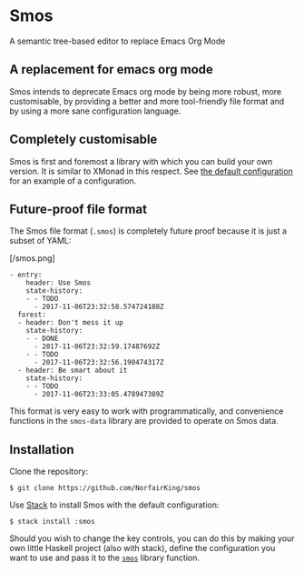 # Smos

A semantic tree-based editor to replace Emacs Org Mode

## A replacement for emacs org mode

Smos intends to deprecate Emacs org mode by being more robust, more
customisable, by providing a better and more tool-friendly file
format and by using a more sane configuration language.

## Completely customisable

Smos is first and foremost a library with which you can build your own version.
It is similar to XMonad in this respect.
See [the default configuration](https://github.com/NorfairKing/smos/blob/development/smos/src/Smos/Default.hs)
for an example of a configuration.

## Future-proof file format

The Smos file format (`.smos`) is completely future proof because it is just
a subset of YAML:

[/smos.png]

```
- entry:
    header: Use Smos
    state-history:
    - - TODO
      - 2017-11-06T23:32:58.574724188Z
  forest:
  - header: Don't mess it up
    state-history:
    - - DONE
      - 2017-11-06T23:32:59.17487692Z
    - - TODO
      - 2017-11-06T23:32:56.190474317Z
  - header: Be smart about it
    state-history:
    - - TODO
      - 2017-11-06T23:33:05.478947389Z
```

This format is very easy to work with programmatically, and convenience
functions in the `smos-data` library are provided to operate on Smos data.

## Installation

Clone the repository:

```
$ git clone https://github.com/NorfairKing/smos
```

Use [Stack](haskellstack.org) to install Smos with the default configuration:

```
$ stack install :smos
```

Should you wish to change the key controls, you can do this by making your own
little Haskell project (also with stack), define the configuration you want to
use and pass it to the [`smos`](https://github.com/NorfairKing/smos/blob/development/smos/src/Smos.hs#L29)
library function.
